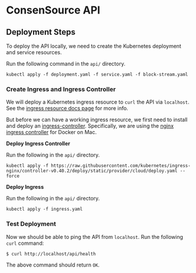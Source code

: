 # ConsenSource API

## Deployment Steps

To deploy the API locally, we need to create the Kubernetes deployment and service resources.

Run the following command in the `api/` directory.

```
kubectl apply -f deployment.yaml -f service.yaml -f block-stream.yaml
```

### Create Ingress and Ingress Controller

We will deploy a Kubernetes ingress resource to `curl` the API via `localhost`. See the [ingress resource docs page](https://kubernetes.io/docs/concepts/services-networking/ingress/) for more info.

But before we can have a working ingress resource, we first need to install and deploy an [ingress-controller](https://kubernetes.io/docs/concepts/services-networking/ingress-controllers/). Specifically, we are using the [nginx ingress controller](https://kubernetes.github.io/ingress-nginx/deploy/#docker-for-mac) for Docker on Mac.

**Deploy Ingress Controller**

Run the following in the `api/` directory.

```
kubectl apply -f https://raw.githubusercontent.com/kubernetes/ingress-nginx/controller-v0.40.2/deploy/static/provider/cloud/deploy.yaml --force
```

**Deploy Ingress**

Run the following in the `api/` directory.

```
kubectl apply -f ingress.yaml
```

### Test Deployment

Now we should be able to ping the API from `localhost`. Run the following `curl` command:

```
$ curl http://localhost/api/health
```

The above command should return `OK`.